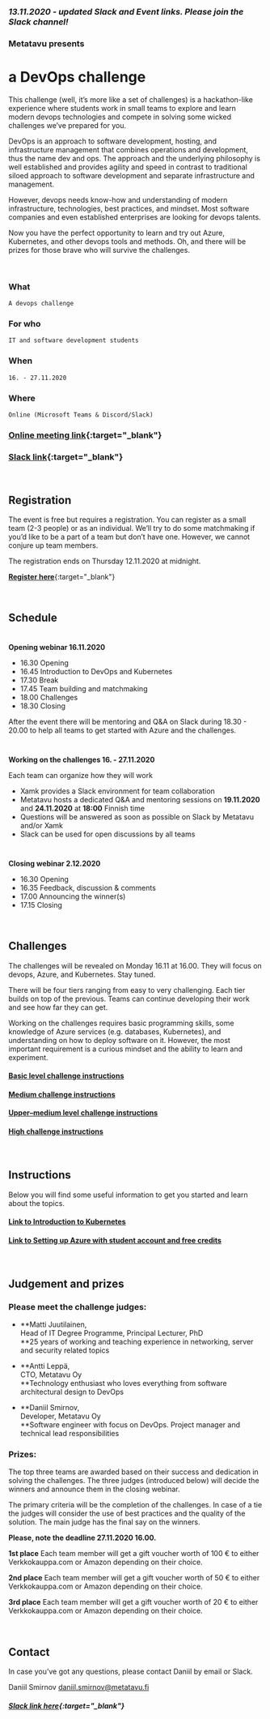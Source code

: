 <header style="margin-top: -80px; padding-bottom: 50px;">
   <a href="https://metatavu.fi">
   <img src="/xamk-challenges/media/metatavu-logo.png" style="max-width: 100px;"
      alt="Jekyll logo" />
   </a>
</header>

### *13.11.2020 -  updated Slack and Event links. Please join the Slack channel!*

### **Metatavu presents**
# **a DevOps challenge**

This challenge (well, it’s more like a set of challenges) is a hackathon-like experience where students work in small teams to explore and learn modern devops technologies and compete in solving some wicked challenges we’ve prepared for you.

DevOps is an approach to software development, hosting, and infrastructure management that combines operations and development, thus the name dev and ops. The approach and the underlying philosophy is well established and provides agility and speed in contrast to traditional siloed approach to software development and separate infrastructure and management. 

However, devops needs know-how and understanding of modern infrastructure, technologies, best practices, and mindset. Most software companies and even established enterprises are looking for devops talents. 

Now you have the perfect opportunity to learn and try out Azure, Kubernetes, and other devops tools and methods. Oh, and there will be prizes for those brave who will survive the challenges.

<!-- You will find challenges and any supporting information on this Github Pages website or under the [XAMK challenges GitHub repository](https://github.com/Metatavu/xamk-challenges). -->
<p>&nbsp;</p>

### **What**
```
A devops challenge
```


### **For who**
```
IT and software development students
```


### **When**
```
16. - 27.11.2020 
```


### **Where**
```
Online (Microsoft Teams & Discord/Slack)
```


### [Online meeting link](https://teams.microsoft.com/l/meetup-join/19%3aeb65911507ae4b488037da126cd386cf%40thread.tacv2/1605096050477?context=%7b%22Tid%22%3a%2236c8d6bc-e998-4190-a69f-c13424063463%22%2c%22Oid%22%3a%22139985b0-2a7b-47f4-94d3-c4050722c4ef%22%7d){:target="_blank"}
### [Slack link](https://join.slack.com/share/zt-j234w3yd-9nApyqr3jdP7M84TJWv9jQ){:target="_blank"}
<p>&nbsp;</p>

## **Registration**

The event is free but requires a registration. You can register as a small team (2-3 people) or as an individual. We’ll try to do some matchmaking if you’d like to be a part of a team but don’t have one. However, we cannot conjure up team members.

The registration ends on Thursday 12.11.2020 at midnight.

[**Register here**](https://forms.gle/z4SDwZiFKHswmQ19A){:target="_blank"}
<p>&nbsp;</p>

## **Schedule**
<p style="height: 5px">&nbsp;</p>

**Opening webinar 16.11.2020**

- 16.30		Opening
- 16.45		Introduction to DevOps and Kubernetes
- 17.30		Break
- 17.45		Team building and matchmaking
- 18.00		Challenges
- 18.30		Closing

After the event there will be mentoring and Q&A on Slack during 18.30 - 20.00 to help all teams to get started with Azure and the challenges.
<p style="height: 13px">&nbsp;</p>

**Working on the challenges 16. - 27.11.2020**

Each team can organize how they will work
- Xamk provides a Slack environment for team collaboration
- Metatavu hosts a dedicated Q&A and mentoring sessions on **19.11.2020** and **24.11.2020** at **18:00** Finnish time
- Questions will be answered as soon as possible on Slack by Metatavu and/or Xamk
- Slack can be used for open discussions by all teams
<p style="height: 13px">&nbsp;</p>

**Closing webinar 2.12.2020**

- 16.30		Opening
- 16.35		Feedback, discussion & comments
- 17.00		Announcing the winner(s)
- 17.15		Closing
<p>&nbsp;</p>

## **Challenges**

The challenges will be revealed on Monday 16.11 at 16.00. They will focus on devops, Azure, and Kubernetes. Stay tuned.

There will be four tiers ranging from easy to very challenging. Each tier builds on top of the previous. Teams can continue developing their work and see how far they can get.

Working on the challenges requires basic programming skills, some knowledge of Azure services (e.g. databases, Kubernetes), and understanding on how to deploy software on it. However, the most important requirement is a curious mindset and the ability to learn and experiment.

#### [Basic level challenge instructions](posts/2020-10-12-basic-level-challenges.markdown)

#### [Medium challenge instructions](posts/2020-10-12-basic-medium-challenges.markdown)

#### [Upper–medium level challenge instructions](posts/2020-10-12-upper-medium-level-challenges.markdown)

#### [High challenge instructions](posts/2020-10-12-high-level-challenges.markdown)
<p>&nbsp;</p>

## **Instructions**

Below you will find some useful information to get you started and learn about the topics. 


#### [Link to Introduction to Kubernetes](posts/2020-10-09-about-kubernetes.markdown)

#### [Link to Setting up Azure with student account and free credits](posts/2020-10-08-azure-kubernetes.markdown)
<p>&nbsp;</p>

## **Judgement and prizes**

### Please meet the challenge judges:

- **Matti Juutilainen,<br/>Head of IT Degree Programme, Principal Lecturer, PhD<br/>**25 years of working and teaching experience in networking, server and security related topics

- **Antti Leppä,<br/>CTO, Metatavu Oy<br/>**Technology enthusiast who loves everything from software architectural design to DevOps

- **Daniil Smirnov,<br/>Developer, Metatavu Oy<br/>**Software engineer with focus on DevOps. Project manager and technical lead responsibilities

### Prizes:

The top three teams are awarded based on their success and dedication in solving the challenges. The three judges (introduced below) will decide the winners and announce them in the closing webinar.

The primary criteria will be the completion of the challenges. In case of a tie the judges will consider the use of best practices and the quality of the solution. The main judge has the final say on the winners.

**Please, note the deadline 27.11.2020 16.00.**

**1st place**
Each team member will get a gift voucher worth of 100 € to either Verkkokauppa.com or Amazon depending on their choice. 

**2nd place**
Each team member will get a gift voucher worth of 50 € to either Verkkokauppa.com or Amazon depending on their choice.

**3rd place**
Each team member will get a gift voucher worth of 20 € to either Verkkokauppa.com or Amazon depending on their choice.


<p>&nbsp;</p>

## **Contact**

In case you’ve got any questions, please contact Daniil by email or Slack.

Daniil Smirnov 
daniil.smirnov@metatavu.fi

##### [Slack link here](https://join.slack.com/share/zt-j234w3yd-9nApyqr3jdP7M84TJWv9jQ){:target="_blank"}